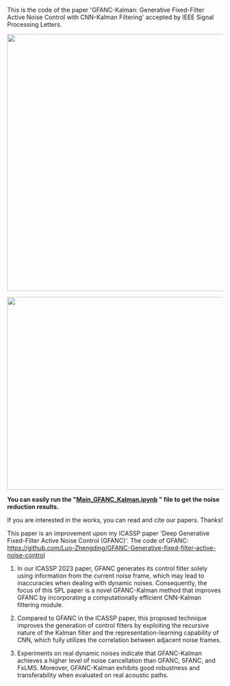 This is the code of the paper 'GFANC-Kalman: Generative Fixed-Filter Active Noise Control with CNN-Kalman Filtering' accepted by IEEE Signal Processing Letters.

<p align="center">
  <img src="https://github.com/Luo-Zhengding/GFANC-Kalman/assets/95018034/d57c4dfe-84b6-4ec9-bb23-cc4a26531b5e" alt="" width="700" height="600">
</p>
<p align="center">
</p>

<p align="center">
  <img src="https://github.com/Luo-Zhengding/GFANC-Kalman/assets/95018034/dadf8ba5-9603-4f5c-9dac-24f274de014d" alt="" width="700" height="450">
</p>
<p align="center">
</p>


**You can easily run the "[Main_GFANC_Kalman.ipynb](https://github.com/Luo-Zhengding/GFANC-Kalman/blob/main/Main_GFANC_Kalman.ipynb)
" file to get the noise reduction results.**

If you are interested in the works, you can read and cite our papers. Thanks!

This paper is an improvement upon my ICASSP paper 'Deep Generative Fixed-Filter Active Noise Control (GFANC)'.
The code of GFANC: https://github.com/Luo-Zhengding/GFANC-Generative-fixed-filter-active-noise-control

1. In our ICASSP 2023 paper, GFANC generates its control filter solely using information from the current noise frame, which may lead to inaccuracies when dealing with dynamic noises. Consequently, the focus of this SPL paper is a novel GFANC-Kalman method that improves GFANC by incorporating a computationally efficient CNN-Kalman filtering module.

2. Compared to GFANC in the ICASSP paper, this proposed technique improves the generation of control filters by exploiting the recursive nature of the Kalman filter and the representation-learning capability of CNN, which fully utilizes the correlation between adjacent noise frames.

3. Experiments on real dynamic noises indicate that GFANC-Kalman achieves a higher level of noise cancellation than GFANC, SFANC, and FxLMS. Moreover, GFANC-Kalman exhibits good robustness and transferability when evaluated on real acoustic paths.
